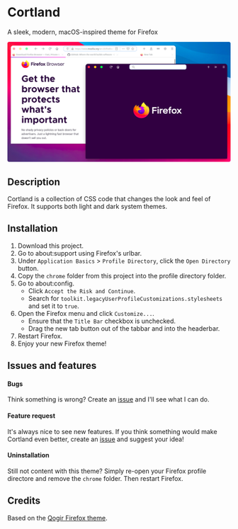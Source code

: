 # Cortland
A sleek, modern, macOS-inspired theme for Firefox

![image](/screenshots/cortland-screenshot.png)

## Description

Cortland is a collection of CSS code that changes the look and feel of Firefox. 
It supports both light and dark system themes.

## Installation

1. Download this project.
2. Go to about:support using Firefox's urlbar.
3. Under `Application Basics` > `Profile Directory`, click the `Open Directory` button.
4. Copy the `chrome` folder from this project into the profile directory folder.
5. Go to about:config. 
    * Click `Accept the Risk and Continue`. 
    * Search for `toolkit.legacyUserProfileCustomizations.stylesheets` and set it to `true`.
7. Open the Firefox menu and click `Customize...`. 
    * Ensure that the `Title Bar` checkbox is unchecked. 
    * Drag the new tab button out of the tabbar and into the headerbar.
9. Restart Firefox.
10. Enjoy your new Firefox theme!

## Issues and features

#### Bugs

Think something is wrong? Create an [issue](https://github.com/Andereoo/Cortland/issue/) and I'll see what I can do.

#### Feature request

It's always nice to see new features. If you think something would make Cortland even better, create an [issue](https://github.com/Andereoo/Cortland/issue/) and suggest your idea!

#### Uninstallation

Still not content with this theme? Simply re-open your Firefox profile directore and remove the `chrome` folder. Then restart Firefox.

## Credits

Based on the [Qogir Firefox theme](https://github.com/vinceliuice/Qogir-theme/tree/master/src/firefox).
